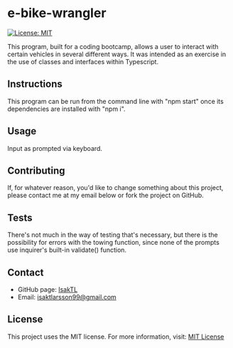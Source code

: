 # e-bike-wrangler
[![License: MIT](https://img.shields.io/badge/License-MIT-yellow.svg)](https://opensource.org/licenses/MIT)

This program, built for a coding bootcamp, allows a user to interact with certain vehicles in several different ways. It was intended as an exercise in the use of classes and interfaces within Typescript.

## Instructions
This program can be run from the command line with "npm start" once its dependencies are installed with "npm i".

## Usage
Input as prompted via keyboard.

## Contributing
If, for whatever reason, you'd like to change something about this project, please contact me at my email below or fork the project on GitHub.

## Tests
There's not much in the way of testing that's necessary, but there is the possibility for errors with the towing function, since none of the prompts use inquirer's built-in validate() function.

## Contact
* GitHub page: [IsakTL](https://github.com/IsakTL)
* Email: [isaktlarsson99@gmail.com](mailto:isaktlarsson99@gmail.com)

## License
This project uses the MIT license. For more information, visit: [MIT License](https://spdx.org/licenses/MIT.html)